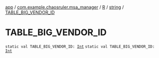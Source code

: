 [app](../../../index.md) / [com.example.chaosruler.msa_manager](../../index.md) / [R](../index.md) / [string](index.md) / [TABLE_BIG_VENDOR_ID](.)

# TABLE_BIG_VENDOR_ID

`static val TABLE_BIG_VENDOR_ID: `[`Int`](https://kotlinlang.org/api/latest/jvm/stdlib/kotlin/-int/index.html)
`static val TABLE_BIG_VENDOR_ID: `[`Int`](https://kotlinlang.org/api/latest/jvm/stdlib/kotlin/-int/index.html)
